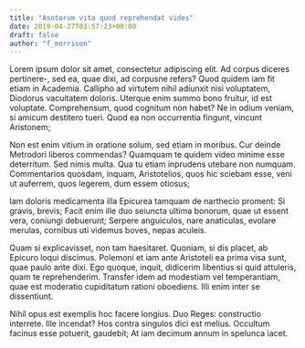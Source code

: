 ```yaml
---
title: "Asotorum vita quod reprehendat vides"
date: 2019-04-27T03:57:23+00:00
draft: false
author: "f_morrison"
---
```


Lorem ipsum dolor sit amet, consectetur adipiscing elit. Ad corpus diceres
pertinere-, sed ea, quae dixi, ad corpusne refers? Quod quidem iam fit etiam in
Academia. Callipho ad virtutem nihil adiunxit nisi voluptatem, Diodorus
vacuitatem doloris. Uterque enim summo bono fruitur, id est voluptate.
Comprehensum, quod cognitum non habet? Ne in odium veniam, si amicum destitero
tueri. Quod ea non occurrentia fingunt, vincunt Aristonem;

Non est enim vitium in oratione solum, sed etiam in moribus. Cur deinde
Metrodori liberos commendas? Quamquam te quidem video minime esse deterritum.
Sed nimis multa. Qua tu etiam inprudens utebare non numquam. Commentarios
quosdam, inquam, Aristotelios, quos hic sciebam esse, veni ut auferrem, quos
legerem, dum essem otiosus;

Iam doloris medicamenta illa Epicurea tamquam de narthecio proment: Si gravis,
brevis; Facit enim ille duo seiuncta ultima bonorum, quae ut essent vera,
coniungi debuerunt; Serpere anguiculos, nare anaticulas, evolare merulas,
cornibus uti videmus boves, nepas aculeis.

Quam si explicavisset, non tam haesitaret. Quoniam, si dis placet, ab Epicuro
loqui discimus. Polemoni et iam ante Aristoteli ea prima visa sunt, quae paulo
ante dixi. Ego quoque, inquit, didicerim libentius si quid attuleris, quam te
reprehenderim. Transfer idem ad modestiam vel temperantiam, quae est moderatio
cupiditatum rationi oboediens. Illi enim inter se dissentiunt.

Nihil opus est exemplis hoc facere longius. Duo Reges: constructio interrete.
Ille incendat? Hos contra singulos dici est melius. Occultum facinus esse
potuerit, gaudebit; At iam decimum annum in spelunca iacet.
